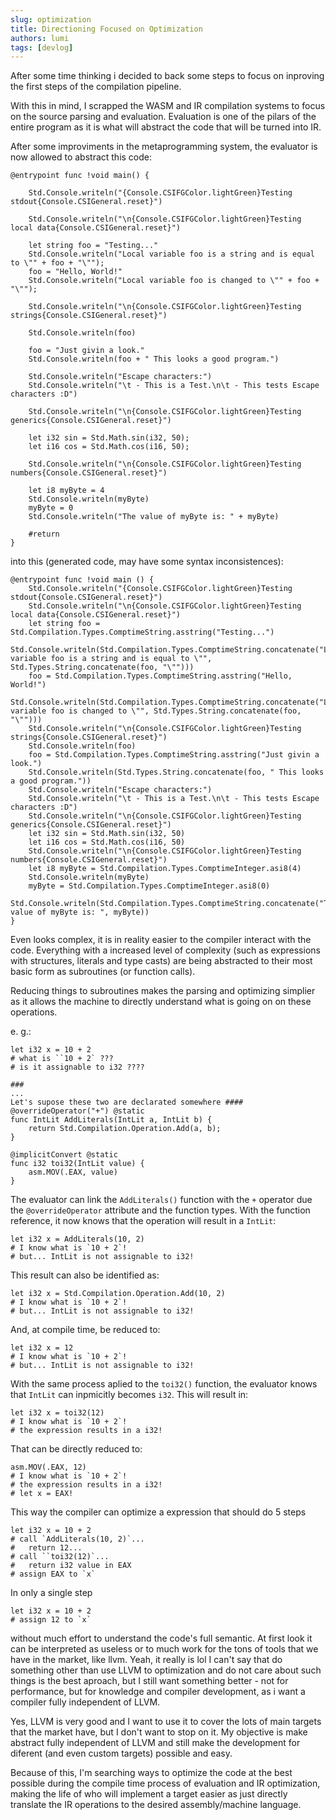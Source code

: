 ```yaml
---
slug: optimization
title: Directioning Focused on Optimization
authors: lumi
tags: [devlog]
---
```


After some time thinking i decided to back some steps to focus on inproving the first steps
of the compilation pipeline.

<!-- truncate -->

With this in mind, I scrapped the WASM and IR compilation systems to focus on the source parsing
and evaluation. Evaluation is one of the pilars of the entire program as it is what will abstract
the code that will be turned into IR.

After some improviments in the metaprogramming system, the evaluator is now allowed to abstract this
code:


```abs
@entrypoint func !void main() {

    Std.Console.writeln("{Console.CSIFGColor.lightGreen}Testing stdout{Console.CSIGeneral.reset}")

    Std.Console.writeln("\n{Console.CSIFGColor.lightGreen}Testing local data{Console.CSIGeneral.reset}")

    let string foo = "Testing..."
    Std.Console.writeln("Local variable foo is a string and is equal to \"" + foo + "\"");
    foo = "Hello, World!"
    Std.Console.writeln("Local variable foo is changed to \"" + foo + "\"");

    Std.Console.writeln("\n{Console.CSIFGColor.lightGreen}Testing strings{Console.CSIGeneral.reset}")

    Std.Console.writeln(foo)

    foo = "Just givin a look."
    Std.Console.writeln(foo + " This looks a good program.")

    Std.Console.writeln("Escape characters:")
    Std.Console.writeln("\t - This is a Test.\n\t - This tests Escape characters :D")

    Std.Console.writeln("\n{Console.CSIFGColor.lightGreen}Testing generics{Console.CSIGeneral.reset}")

    let i32 sin = Std.Math.sin(i32, 50);
    let i16 cos = Std.Math.cos(i16, 50);

    Std.Console.writeln("\n{Console.CSIFGColor.lightGreen}Testing numbers{Console.CSIGeneral.reset}")

    let i8 myByte = 4
    Std.Console.writeln(myByte)
    myByte = 0
    Std.Console.writeln("The value of myByte is: " + myByte)

    #return
}
```
into this (generated code, may have some syntax inconsistences):

```abs
@entrypoint func !void main () {
    Std.Console.writeln("{Console.CSIFGColor.lightGreen}Testing stdout{Console.CSIGeneral.reset}")
    Std.Console.writeln("\n{Console.CSIFGColor.lightGreen}Testing local data{Console.CSIGeneral.reset}")
    let string foo = Std.Compilation.Types.ComptimeString.asstring("Testing...")
    Std.Console.writeln(Std.Compilation.Types.ComptimeString.concatenate("Local variable foo is a string and is equal to \"", Std.Types.String.concatenate(foo, "\"")))
    foo = Std.Compilation.Types.ComptimeString.asstring("Hello, World!")
    Std.Console.writeln(Std.Compilation.Types.ComptimeString.concatenate("Local variable foo is changed to \"", Std.Types.String.concatenate(foo, "\"")))
    Std.Console.writeln("\n{Console.CSIFGColor.lightGreen}Testing strings{Console.CSIGeneral.reset}")
    Std.Console.writeln(foo)
    foo = Std.Compilation.Types.ComptimeString.asstring("Just givin a look.")
    Std.Console.writeln(Std.Types.String.concatenate(foo, " This looks a good program."))
    Std.Console.writeln("Escape characters:")
    Std.Console.writeln("\t - This is a Test.\n\t - This tests Escape characters :D")
    Std.Console.writeln("\n{Console.CSIFGColor.lightGreen}Testing generics{Console.CSIGeneral.reset}")
    let i32 sin = Std.Math.sin(i32, 50)
    let i16 cos = Std.Math.cos(i16, 50)
    Std.Console.writeln("\n{Console.CSIFGColor.lightGreen}Testing numbers{Console.CSIGeneral.reset}")
    let i8 myByte = Std.Compilation.Types.ComptimeInteger.asi8(4)
    Std.Console.writeln(myByte)
    myByte = Std.Compilation.Types.ComptimeInteger.asi8(0)
    Std.Console.writeln(Std.Compilation.Types.ComptimeString.concatenate("The value of myByte is: ", myByte))
}
```

Even looks complex, it is in reality easier to the compiler interact with the code.
Everything with a increased level of complexity (such as expressions with structures, literals and type casts)
are being abstracted to their most basic form as subroutines (or function calls).

Reducing things to subroutines makes the parsing and optimizing simplier as it allows the machine to directly
understand what is going on on these operations.

e. g.:
```abs
let i32 x = 10 + 2
# what is ``10 + 2` ???
# is it assignable to i32 ????

###
...
Let's supose these two are declarated somewhere ####
@overrideOperator("+") @static
func IntLit AddLiterals(IntLit a, IntLit b) {
    return Std.Compilation.Operation.Add(a, b);
}

@implicitConvert @static
func i32 toi32(IntLit value) {
    asm.MOV(.EAX, value)
}
```

The evaluator can link the `AddLiterals()` function with the `+` operator
due the `@overrideOperator` attribute and the function types. With the function
reference, it now knows that the operation will result in a `IntLit`:

```abs
let i32 x = AddLiterals(10, 2)
# I know what is `10 + 2`!
# but... IntLit is not assignable to i32!
```
This result can also be identified as:
```abs
let i32 x = Std.Compilation.Operation.Add(10, 2)
# I know what is `10 + 2`!
# but... IntLit is not assignable to i32!
```
And, at compile time, be reduced to:
```abs
let i32 x = 12
# I know what is `10 + 2`!
# but... IntLit is not assignable to i32!
```

With the same process aplied to the `toi32()` function, the evaluator knows that
`IntLit` can inpmicitly becomes `i32`. This will result in:

```abs
let i32 x = toi32(12)
# I know what is `10 + 2`!
# the expression results in a i32!
```
That can be directly reduced to:
```abs
asm.MOV(.EAX, 12)
# I know what is `10 + 2`!
# the expression results in a i32!
# let x = EAX!
```

This way the compiler can optimize a expression that should do 5 steps
```abs
let i32 x = 10 + 2
# call `AddLiterals(10, 2)`...
#   return 12...
# call ``toi32(12)`...
#   return i32 value in EAX
# assign EAX to `x`
```

In only a single step
```abs
let i32 x = 10 + 2
# assign 12 to `x`
```

without much effort to understand the code's full semantic.
At first look it can be interpreted as useless or to much work for the tons
of tools that we have in the market, like llvm. Yeah, it really is lol I can't
say that do something other than use LLVM to optimization and do not care about
such things is the best aproach, but I still want something better - not for
performance, but for knowledge and compiler development, as i want a compiler
fully independent of LLVM.

Yes, LLVM is very good and I want to use it to cover the lots of main targets that
the market have, but I don't want to stop on it. My objective is make abstract fully
independent of LLVM and still make the development for diferent (and even custom targets)
possible and easy.

Because of this, I'm searching ways to optimize the code at the best possible during
the compile time process of evaluation and IR optimization, making the life of who will
implement a target easier as just directly translate the IR operations to the desired
assembly/machine language.

